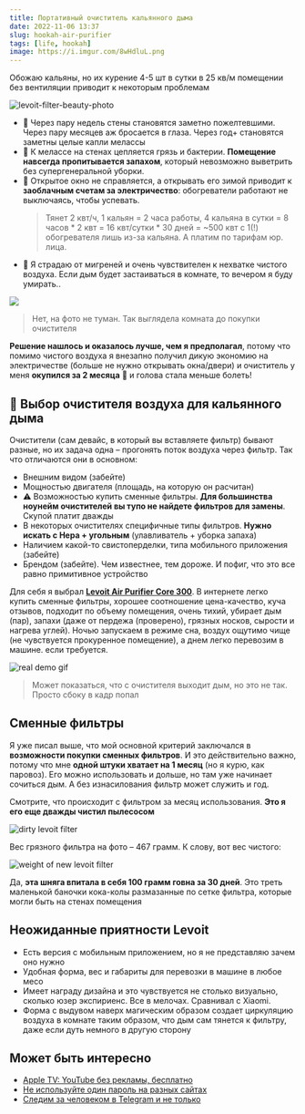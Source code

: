 ```yaml
---
title: Портативный очиститель кальянного дыма
date: 2022-11-06 13:37
slug: hookah-air-purifier
tags: [life, hookah]
image: https://i.imgur.com/8wHdluL.png
---
```


Обожаю кальяны, но их курение 4-5 шт в сутки в 25 кв/м помещении без вентиляции приводит к некоторым проблемам

![levoit-filter-beauty-photo](https://i.imgur.com/8wHdluL.png)

<!--#todo фото грязной стены?-->

- 💩 Через пару недель стены становятся заметно пожелтевшими. Через пару месяцев аж бросается в глаза. Через год+ становятся заметны целые капли мелассы
- 🦠 К мелассе на стенах цепляется грязь и бактерии. **Помещение навсегда пропитывается запахом**, который невозможно выветрить без супергенеральной уборки.
- 🫰 Открытое окно не справляется, а открывать его зимой приводит к **заоблачным счетам за электричество**: обогреватели работают не выключаясь, чтобы успевать.
  > Тянет 2 квт/ч, 1 кальян = 2 часа работы, 4 кальяна в сутки = 8 часов * 2 квт = 16 квт/сутки * 30 дней = ~500 квт с 1(!) обогревателя лишь из-за кальяна. А платим по тарифам юр. лица.
- 🤯 Я страдаю от мигреней и очень чувствителен к нехватке чистого воздуха. Если дым будет застаиваться в комнате, то вечером я буду умирать..

![](https://i.imgur.com/qHr0U0e.jpg)
> Нет, на фото не туман. Так выглядела комната до покупки очистителя

**Решение нашлось и оказалось лучше, чем я предполагал**, потому что помимо чистого воздуха я внезапно получил дикую экономию на электричестве (больше не нужно открывать окна/двери) и очиститель у меня **окупился за 2 месяца** 🤑 и голова стала меньше болеть!

<!--truncate-->

## 🤔 Выбор очистителя воздуха для кальянного дыма

Очистители (сам девайс, в который вы вставляете фильтр) бывают разные, но их задача одна – прогонять поток воздуха через фильтр. Так что отличаются они в основном:

- Внешним видом (забейте)
- Мощностью двигателя (площадь, на которую он расчитан)
- ⚠️ Возможностью купить сменные фильтры. **Для большинства ноунейм очистителей вы тупо не найдете фильтров для замены**. Скупой платит дважды
- В некоторых очистителях специфичные типы фильтров. **Нужно искать с Hepa + угольным** (улавливатель + уборка запаха)
- Наличием какой-то свистоперделки, типа мобильного приложения (забейте)
- Брендом (забейте). Чем известнее, тем дороже. И пофиг, что это все равно примитивное устройство

Для себя я выбрал **[Levoit Air Purifier Core 300](https://bt.rozetka.com.ua/levoit_air_purifier_core_300_white/p321113848/)**. В интернете легко купить сменные фильтры, хорошее соотношение цена-качество, куча отзывов, подходит по объему помещения, очень тихий, убирает дым (пар), запахи (даже от пердежа (проверено), грязных носков, сырости и нагрева углей). Ночью запускаем в режиме сна, воздух ощутимо чище (не чувствуется прокуренное помещение), а днем легко перевозим в машине. если требуется.

![real demo gif](https://i.imgur.com/9FuKvME.gif)

> Может показаться, что с очистителя выходит дым, но это не так. Просто сбоку в кадр попал

## Сменные фильтры

Я уже писал выше, что мой основной критерий заключался в **возможности покупки сменных фильтров**. И это действительно важно, потому что мне **одной штуки хватает на 1 месяц** (но я курю, как паровоз). Его можно использовать и дольше, но там уже начинает сочиться дым. А без изнасилования фильтр может служить и год.

Смотрите, что происходит с фильтром за месяц использования. **Это я его еще дважды чистил пылесосом**

![dirty levoit filter](https://i.imgur.com/bCIQfey.png)

Вес грязного фильтра на фото – 467 грамм. К слову, вот вес чистого:

![weight of new levoit filter](https://i.imgur.com/MGCLxUR.png)

Да, **эта шняга впитала в себя 100 грамм говна за 30 дней**. Это треть маленькой баночки кока-колы размазанные по сетке фильтра, которые могли быть на стенах помещения

## Неожиданные приятности Levoit

- Есть версия с мобильным приложением, но я не представляю зачем оно нужно
- Удобная форма, вес и габариты для перевозки в машине в любое месо
- Имеет награду дизайна и это чувствуется не столько визуально, сколько юзер экспириенс. Все в мелочах. Сравнивал с Xiaomi.
- Форма с выдувом наверх магическим образом создает циркуляцию воздуха в комнате таким образом, что дым сам тянется к фильтру, даже если дуть немного в другую сторону

## Может быть интересно

- [Apple TV: YouTube без рекламы, бесплатно](2022-11-03-disabling-youtube-ads-on-apple-tv.md)
- [Не используйте один пароль на разных сайтах](2022-05-18-bitwarden.md)
- [Следим за человеком в Telegram и не только](/tags/telegram)
